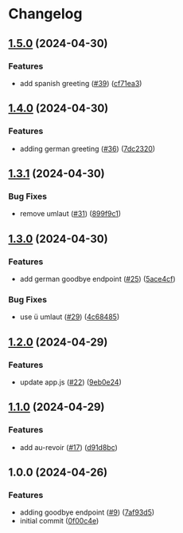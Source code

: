 # Changelog

## [1.5.0](https://github.com/andtsang/github-actions-adventure/compare/v1.4.0...v1.5.0) (2024-04-30)


### Features

* add spanish greeting ([#39](https://github.com/andtsang/github-actions-adventure/issues/39)) ([cf71ea3](https://github.com/andtsang/github-actions-adventure/commit/cf71ea32cba04111ae5e676876e1418fe1e4c6ba))

## [1.4.0](https://github.com/andtsang/github-actions-adventure/compare/v1.3.1...v1.4.0) (2024-04-30)


### Features

* adding german greeting ([#36](https://github.com/andtsang/github-actions-adventure/issues/36)) ([7dc2320](https://github.com/andtsang/github-actions-adventure/commit/7dc23204491a1dbf9cf008d31e3065e8d7d65eb4))

## [1.3.1](https://github.com/andtsang/github-actions-adventure/compare/v1.3.0...v1.3.1) (2024-04-30)


### Bug Fixes

* remove umlaut ([#31](https://github.com/andtsang/github-actions-adventure/issues/31)) ([899f9c1](https://github.com/andtsang/github-actions-adventure/commit/899f9c149c5948760b80a17a47c1cceeaffdbcb9))

## [1.3.0](https://github.com/andtsang/github-actions-adventure/compare/v1.2.0...v1.3.0) (2024-04-30)


### Features

* add german goodbye endpoint ([#25](https://github.com/andtsang/github-actions-adventure/issues/25)) ([5ace4cf](https://github.com/andtsang/github-actions-adventure/commit/5ace4cf04204809f0099a32dd2af41948d5d5433))


### Bug Fixes

* use ü umlaut ([#29](https://github.com/andtsang/github-actions-adventure/issues/29)) ([4c68485](https://github.com/andtsang/github-actions-adventure/commit/4c684857463a7b15c67cbc796225f40e6b5e52f4))

## [1.2.0](https://github.com/andtsang/github-actions-adventure/compare/v1.1.0...v1.2.0) (2024-04-29)


### Features

* update app.js ([#22](https://github.com/andtsang/github-actions-adventure/issues/22)) ([9eb0e24](https://github.com/andtsang/github-actions-adventure/commit/9eb0e24fc9e021ac2f0e0f502dd1cc89410814e0))

## [1.1.0](https://github.com/andtsang/github-actions-adventure/compare/v1.0.0...v1.1.0) (2024-04-29)


### Features

* add au-revoir ([#17](https://github.com/andtsang/github-actions-adventure/issues/17)) ([d91d8bc](https://github.com/andtsang/github-actions-adventure/commit/d91d8bcc3bb5e7c4385694cfc2dae8a5e0845e9c))

## 1.0.0 (2024-04-26)


### Features

* adding goodbye endpoint ([#9](https://github.com/andtsang/github-actions-adventure/issues/9)) ([7af93d5](https://github.com/andtsang/github-actions-adventure/commit/7af93d5e2b0ce983f6092dd0cc1460387653b3e6))
* initial commit ([0f00c4e](https://github.com/andtsang/github-actions-adventure/commit/0f00c4e31a58a4416ef313592a4e8c79a05cecb1))
